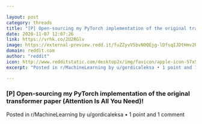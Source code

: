 ```yaml
---

layout: post
category: threads
title: "[P] Open-sourcing my PyTorch implementation of the original transformer paper (Attention Is All You Need)!"
date: 2020-11-07 12:07:26
link: https://vrhk.co/2U2RGlv
image: https://external-preview.redd.it/fuZZyvV5bvN0QEjg-lDfsqIJDtHmv2ROIPwmRtB_yiA.jpg?width=1200&height=628.272251309&auto=webp&crop=1200:628.272251309,smart&s=44c4ebf0f7f7951f43c6ec9a94502e9dcddc423c
domain: reddit.com
author: "reddit"
icon: http://www.redditstatic.com/desktop2x/img/favicon/apple-icon-57x57.png
excerpt: "Posted in r/MachineLearning by u/gordicaleksa • 1 point and 1 comment"

---
```


### [P] Open-sourcing my PyTorch implementation of the original transformer paper (Attention Is All You Need)!

Posted in r/MachineLearning by u/gordicaleksa • 1 point and 1 comment